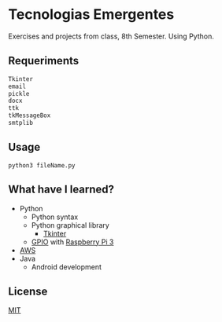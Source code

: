 # Tecnologias Emergentes
Exercises and projects from class, 8th Semester. Using Python.

## Requeriments
``` python
Tkinter
email
pickle
docx
ttk
tkMessageBox
smtplib
```

## Usage
``` shell
python3 fileName.py
```

## What have I learned?
* Python
  * Python syntax
  * Python graphical library
    * [Tkinter](https://wiki.python.org/moin/TkInter)
  * [GPIO](https://www.raspberrypi.org/documentation/usage/gpio/python/README.md) with [Raspberry Pi 3](https://www.raspberrypi.org/products/)
* [AWS](https://aws.amazon.com/)
* Java
  * Android development
  
## License
[MIT](https://choosealicense.com/licenses/mit/)
